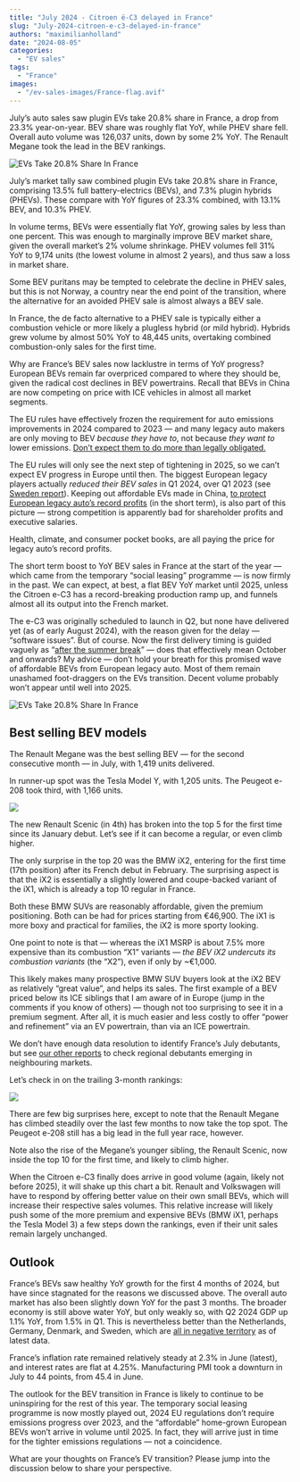 ```yaml
---
title: "July 2024 - Citroen ë-C3 delayed in France"
slug: "July-2024-citroen-e-c3-delayed-in-france"
authors: "maximilianholland"
date: "2024-08-05"
categories:
  - "EV sales"
tags:
  - "France"
images:
  - "/ev-sales-images/France-flag.avif"
---
```


July’s auto sales saw plugin EVs take 20.8% share in France, a drop from 23.3% year-on-year. BEV share was roughly flat YoY, while PHEV share fell. Overall auto volume was 126,037 units, down by some 2% YoY. The Renault Megane took the lead in the BEV rankings.

![EVs Take 20.8% Share In France](/ev-sales-images/2024-07-France-Passenger-Auto-Registrations.avif)

July’s market tally saw combined plugin EVs take 20.8% share in France, comprising 13.5% full battery-electrics (BEVs), and 7.3% plugin hybrids (PHEVs). These compare with YoY figures of 23.3% combined, with 13.1% BEV, and 10.3% PHEV.

In volume terms, BEVs were essentially flat YoY, growing sales by less than one percent. This was enough to marginally improve BEV market share, given the overall market’s 2% volume shrinkage. PHEV volumes fell 31% YoY to 9,174 units (the lowest volume in almost 2 years), and thus saw a loss in market share.

Some BEV puritans may be tempted to celebrate the decline in PHEV sales, but this is not Norway, a country near the end point of the transition, where the alternative for an avoided PHEV sale is almost always a BEV sale.

In France, the de facto alternative to a PHEV sale is typically either a combustion vehicle or more likely a plugless hybrid (or mild hybrid). Hybrids grew volume by almost 50% YoY to 48,445 units, overtaking combined combustion-only sales for the first time.

Why are France’s BEV sales now lacklustre in terms of YoY progress?  European BEVs remain far overpriced compared to where they should be, given the radical cost declines in BEV powertrains. Recall that BEVs in China are now competing on price with ICE vehicles in almost all market segments.

The EU rules have effectively frozen the requirement for auto emissions improvements in 2024 compared to 2023 — and many legacy auto makers are only moving to BEV _because they have to_, not because _they want to_ lower emissions. [Don’t expect them to do more than legally obligated.](/2024/08/02/july-2024-ev-sales-still-stagnated-in-sweden/)

The EU rules will only see the next step of tightening in 2025, so we can’t expect EV progress in Europe until then. The biggest European legacy players actually _reduced their BEV sales_ in Q1 2024, over Q1 2023 (see [Sweden report](/2024/08/02/july-2024-ev-sales-still-stagnated-in-sweden/)). Keeping out affordable EVs made in China, [to protect European legacy auto’s record profits](/2024/08/02/july-2024-ev-sales-still-stagnated-in-sweden/) (in the short term), is also part of this picture — strong competition is apparently bad for shareholder profits and executive salaries.

Health, climate, and consumer pocket books, are all paying the price for legacy auto’s record profits.

The short term boost to YoY BEV sales in France at the start of the year — which came from the temporary “social leasing” programme — is now firmly in the past. We can expect, at best, a flat BEV YoY market until 2025, unless the Citroen e-C3 has a record-breaking production ramp up, and funnels almost all its output into the French market.

The e-C3 was originally scheduled to launch in Q2, but none have delivered yet (as of early August 2024), with the reason given for the delay — “software issues”. But of course. Now the first delivery timing is guided vaguely as “[after the summer break](https://www.arenaev.com/citroen_ec3_gets_delayed_by_software_bugs_peugeot_e3008_by_powertrain_issues-news-3786.php)” — does that effectively mean October and onwards? My advice — don’t hold your breath for this promised wave of affordable BEVs from European legacy auto. Most of them remain unashamed foot-draggers on the EVs transition. Decent volume probably won’t appear until well into 2025.

![EVs Take 20.8% Share In France](/ev-sales-images/2024-07-France-Monthly-Powertrain-Market-Share.avif)

## Best selling BEV models

The Renault Megane was the best selling BEV — for the second consecutive month — in July, with 1,419 units delivered.

In runner-up spot was the Tesla Model Y, with 1,205 units. The Peugeot e-208 took third, with 1,166 units.

![](/ev-sales-images/2024-07-France-BEVs.avif)

The new Renault Scenic (in 4th) has broken into the top 5 for the first time since its January debut. Let’s see if it can become a regular, or even climb higher.

The only surprise in the top 20 was the BMW iX2, entering for the first time (17th position) after its French debut in February. The surprising aspect is that the iX2 is essentially a slightly lowered and coupe-backed variant of the iX1, which is already a top 10 regular in France.

Both these BMW SUVs are reasonably affordable, given the premium positioning. Both can be had for prices starting from €46,900. The iX1 is more boxy and practical for families, the iX2 is more sporty looking.

One point to note is that — whereas the iX1 MSRP is about 7.5% more expensive than its combustion “X1” variants — _the BEV iX2 undercuts its combustion variants_ (the “X2”), even if only by ~€1,000.

This likely makes many prospective BMW SUV buyers look at the iX2 BEV as relatively “great value”, and helps its sales. The first example of a BEV priced below its ICE siblings that I am aware of in Europe (jump in the comments if you know of others) — though not too surprising to see it in a premium segment. After all, it is much easier and less costly to offer “power and refinement” via an EV powertrain, than via an ICE powertrain.

We don’t have enough data resolution to identify France’s July debutants, but see [our other reports](/categories/ev-sales/) to check regional debutants emerging in neighbouring markets.

Let’s check in on the trailing 3-month rankings:

![](/ev-sales-images/2024-07-France-BEVs-Trailing-Qtr-TOP-16.avif)

There are few big surprises here, except to note that the Renault Megane has climbed steadily over the last few months to now take the top spot. The Peugeot e-208 still has a big lead in the full year race, however.

Note also the rise of the Megane’s younger sibling, the Renault Scenic, now inside the top 10 for the first time, and likely to climb higher.

When the Citroen e-C3 finally does arrive in good volume (again, likely not before 2025), it will shake up this chart a bit. Renault and Volkswagen will have to respond by offering better value on their own small BEVs, which will increase their respective sales volumes. This relative increase will likely push some of the more premium and expensive BEVs (BMW iX1, perhaps the Tesla Model 3) a few steps down the rankings, even if their unit sales remain largely unchanged.

## Outlook

France’s BEVs saw healthy YoY growth for the first 4 months of 2024, but have since stagnated for the reasons we discussed above. The overall auto market has also been slightly down YoY for the past 3 months. The broader economy is still above water YoY, but only weakly so, with Q2 2024 GDP up 1.1% YoY, from 1.5% in Q1. This is nevertheless better than the Netherlands, Germany, Denmark, and Sweden, which are [all in negative territory](https://tradingeconomics.com/country-list/gdp-growth-rate?continent=europe) as of latest data.

France’s inflation rate remained relatively steady at 2.3% in June (latest), and interest rates are flat at 4.25%. Manufacturing PMI took a downturn in July to 44 points, from 45.4 in June.

The outlook for the BEV transition in France is likely to continue to be uninspiring for the rest of this year. The temporary social leasing programme is now mostly played out, 2024 EU regulations don’t require emissions progress over 2023, and the “affordable” home-grown European BEVs won’t arrive in volume until 2025. In fact, they will arrive just in time for the tighter emissions regulations — not a coincidence.

What are your thoughts on France’s EV transition? Please jump into the discussion below to share your perspective.